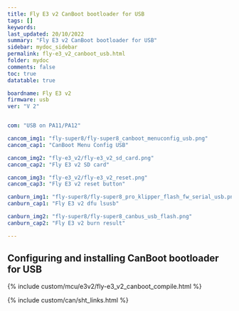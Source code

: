 ```yaml
---
title: Fly E3 v2 CanBoot bootloader for USB
tags: []
keywords: 
last_updated: 20/10/2022
summary: "Fly E3 v2 CanBoot bootloader for USB"
sidebar: mydoc_sidebar
permalink: fly-e3_v2_canboot_usb.html
folder: mydoc
comments: false
toc: true
datatable: true

boardname: Fly E3 v2
firmware: usb
ver: "V 2" 


com: "USB on PA11/PA12"

cancom_img1: "fly-super8/fly-super8_canboot_menuconfig_usb.png"
cancom_cap1: "CanBoot Menu Config USB"

cancom_img2: "fly-e3_v2/fly-e3_v2_sd_card.png"
cancom_cap2: "Fly E3 v2 SD card"

cancom_img3: "fly-e3_v2/fly-e3_v2_reset.png"
cancom_cap3: "Fly E3 v2 reset button"

canburn_img1: "fly-super8/fly-super8_pro_klipper_flash_fw_serial_usb.png"
canburn_cap1: "Fly E3 v2 dfu lsusb"

canburn_img2: "fly-super8/fly-super8_canbus_usb_flash.png"
canburn_cap2: "Fly E3 v2 burn result"

---
```


## Configuring and installing CanBoot bootloader for USB

{% include custom/mcu/e3v2/fly-e3_v2_canboot_compile.html %}

{% include custom/can/sht_links.html %}

